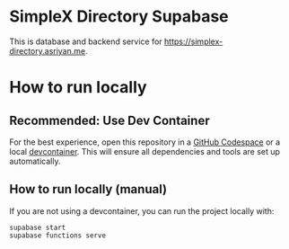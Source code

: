 # SimpleX Directory Supabase
This is database and backend service for https://simplex-directory.asriyan.me.

# How to run locally
## Recommended: Use Dev Container
For the best experience, open this repository in a [GitHub Codespace](https://github.com/features/codespaces) or a local [devcontainer](https://containers.dev/). This will ensure all dependencies and tools are set up automatically.

## How to run locally (manual)
If you are not using a devcontainer, you can run the project locally with:

```
supabase start
supabase functions serve
```
